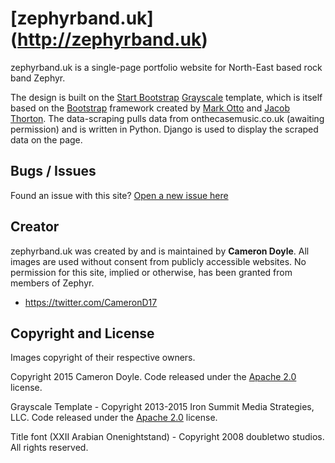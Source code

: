 # [zephyrband.uk] (http://zephyrband.uk)

zephyrband.uk is a single-page portfolio website for North-East based rock band Zephyr. 

The design is built on the [Start Bootstrap](http://startbootstrap.com/) [Grayscale](http://startbootstrap.com/template-overviews/grayscale/) template, which is itself based on the [Bootstrap](http://getbootstrap.com/) framework created by [Mark Otto](https://twitter.com/mdo) and [Jacob Thorton](https://twitter.com/fat).
The data-scraping pulls data from onthecasemusic.co.uk (awaiting permission) and is written in Python. Django is used to display the scraped data on the page.

## Bugs / Issues

Found an issue with this site? [Open a new issue here](https://github.com/CameronD17/zephyr/issues)

## Creator

zephyrband.uk was created by and is maintained by **Cameron Doyle**. All images are used without consent from publicly accessible websites. No permission for this site, implied or otherwise, has been granted from members of Zephyr.

* https://twitter.com/CameronD17

## Copyright and License

Images copyright of their respective owners.

Copyright 2015 Cameron Doyle. Code released under the [Apache 2.0](https://github.com/CameronD17/camerond17.github.io/blob/master/LICENSE) license.

Grayscale Template - Copyright 2013-2015 Iron Summit Media Strategies, LLC. Code released under the [Apache 2.0](https://github.com/IronSummitMedia/startbootstrap-grayscale/blob/gh-pages/LICENSE) license.

Title font (XXII Arabian Onenightstand) - Copyright 2008 doubletwo studios. All rights reserved.

